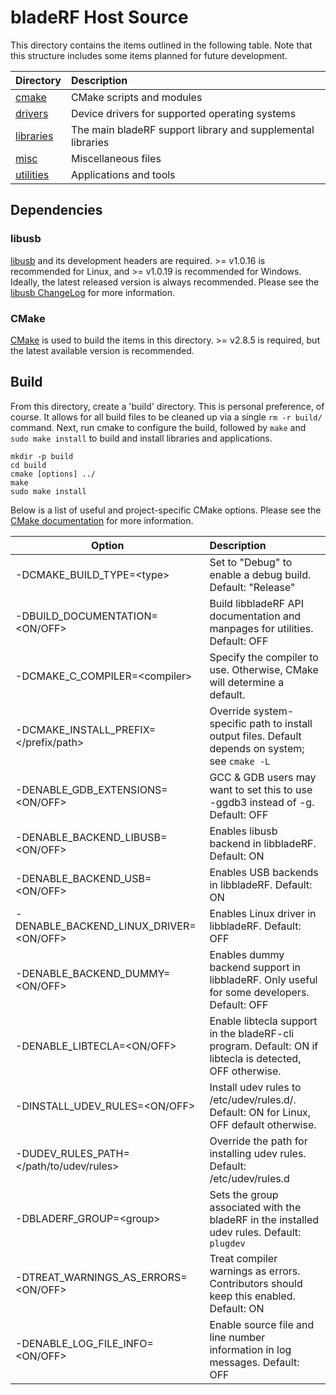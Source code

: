 # bladeRF Host Source #

This directory contains the items outlined in the following table. Note that this structure includes some items planned for future development.

| Directory                     | Description                                                                                       |
| ----------------------------- |:--------------------------------------------------------------------------------------------------|
| [cmake][cmake]                | CMake scripts and modules                                                                         |
| [drivers][drivers]            | Device drivers for supported operating systems                                                    |
| [libraries][libraries]        | The main bladeRF support library and supplemental libraries                                       |
| [misc][misc]                  | Miscellaneous files                                                                               |
| [utilities][utilities]        | Applications and tools

## Dependencies ##

### libusb ###
[libusb] and its development headers are required. \>= v1.0.16 is recommended for Linux, and \>= v1.0.19 is recommended for Windows. Ideally, the
latest released version is always recommended. Please see the [libusb ChangeLog] for more information.

### CMake ###
[CMake][CMake.org] is used to build the items in this directory.  \>= v2.8.5 is required, but the latest available version is recommended.

## Build ##
From this directory, create a 'build' directory. This is personal preference, of course. It allows for all build files to be cleaned up via a single ```rm -r build/``` command.
Next, run cmake to configure the build, followed by ```make``` and ```sudo make install``` to build and install libraries and applications.

```
mkdir -p build
cd build
cmake [options] ../
make
sudo make install
```

Below is a list of useful and project-specific CMake options. Please see the [CMake documentation] for
more information.

| Option                                    | Description
| ----------------------------------------- |:----------------------------------------------------------------------------------------------------------|
| -DCMAKE_BUILD_TYPE=\<type\>               | Set <type> to "Debug" to enable a debug build. Default: "Release"                                         |
| -DBUILD_DOCUMENTATION=\<ON/OFF\>          | Build libbladeRF API documentation and manpages for utilities. Default: OFF                               |
| -DCMAKE_C_COMPILER=\<compiler\>           | Specify the compiler to use. Otherwise, CMake will determine a default.                                   |
| -DCMAKE_INSTALL_PREFIX=\</prefix/path\>   | Override system-specific path to install output files.  Default depends on system; see ```cmake -L```     |
| -DENABLE_GDB_EXTENSIONS=\<ON/OFF\>        | GCC & GDB users may want to set this to use -ggdb3 instead of -g. Default: OFF                            |
| -DENABLE_BACKEND_LIBUSB=\<ON/OFF\>        | Enables libusb backend in libbladeRF. Default: ON                                                         |
| -DENABLE_BACKEND_USB=\<ON/OFF\>           | Enables USB backends in libbladeRF.  Default: ON                                                          |
| -DENABLE_BACKEND_LINUX_DRIVER=\<ON/OFF\>  | Enables Linux driver in libbladeRF. Default: OFF                                                          |
| -DENABLE_BACKEND_DUMMY=\<ON/OFF\>         | Enables dummy backend support in libbladeRF.  Only useful for some developers.  Default: OFF              |
| -DENABLE_LIBTECLA=\<ON/OFF\>              | Enable libtecla support in the bladeRF-cli program. Default: ON if libtecla is detected, OFF otherwise.   |
| -DINSTALL_UDEV_RULES=\<ON/OFF\>           | Install udev rules to /etc/udev/rules.d/. Default: ON for Linux, OFF default otherwise.                   |
| -DUDEV_RULES_PATH=\</path/to/udev/rules\> | Override the path for installing udev rules.  Default: /etc/udev/rules.d                                  |
| -DBLADERF_GROUP=\<group\>                 | Sets the group associated with the bladeRF in the installed udev rules. Default: ```plugdev```            |
| -DTREAT_WARNINGS_AS_ERRORS=\<ON/OFF\>     | Treat compiler warnings as errors. Contributors should keep this enabled. Default: ON                     |
| -DENABLE_LOG_FILE_INFO=\<ON/OFF\>         | Enable source file and line number information in log messages. Default: OFF                              |

[cmake]: ./cmake (CMake scripts)
[drivers]: ./drivers (Drivers)
[libraries]: ./libraries (Libraries)
[misc]: ./misc (Miscellaneous)
[utilities]: ./utilities (Utilites)
[libusb]: http://libusb.info/ (libusb project site)
[libusb ChangeLog]: https://github.com/libusb/libusb/blob/master/ChangeLog (libusb ChangeLog)
[CMake.org]: http://www.cmake.org/ (CMake)
[variable list]: http://www.cmake.org/cmake/help/v2.8.11/cmake.html#section_Variables (CMake variables)
[CMake documentation]: http://www.cmake.org/cmake/help/documentation.html (Cmake documentation)
